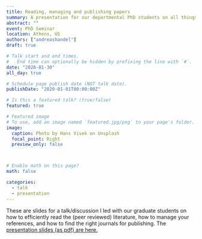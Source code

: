 ```yaml
---
title: Reading, managing and publishing papers
summary: A presentation for our departmental PhD students on all things related to (peer reviewed) papers.
abstract: ""
event: PhD Seminar
location: Athens, US
authors: ["andreashandel"]
draft: true

# Talk start and end times.
#   End time can optionally be hidden by prefixing the line with `#`.
date: "2020-01-30"
all_day: true

# Schedule page publish date (NOT talk date).
publishDate: "2020-01-01T00:00:00Z"

# Is this a featured talk? (true/false)
featured: true

# Featured image
# To use, add an image named `featured.jpg/png` to your page's folder. 
image:
  caption: Photo by Hans Vivek on Unsplash
  focal_point: Right
  preview_only: false



# Enable math on this page?
math: false

categories:
  - talk
  - presentation
---
```


These are slides for a talk/discussion I led with our graduate students on how to efficiently read the (peer reviewed) literature, how to manage your references, and how to find the right journals for publishing. The [presentation slides (as pdf) are here.](2020_01_reading_managing_publishing_papers.pdf)


